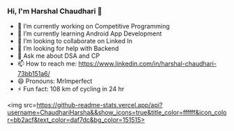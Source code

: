 ### Hi, I'm Harshal Chaudhari 👋

<!--
**ChaudhariHarsha/ChaudhariHarsha** is a ✨ _special_ ✨ repository because its `README.md` (this file) appears on your GitHub profile.

Here are some ideas to get you started:-->

- 🔭 I’m currently working on Competitive Programming 
- 🌱 I’m currently learning Android App Development 
- 👯 I’m looking to collaborate on Linked In
- 🤔 I’m looking for help with Backend
- 💬 Ask me about DSA and CP
- 📫 How to reach me: https://www.linkedin.com/in/harshal-chaudhari-73bb151a6/
- 😄 Pronouns: MrImperfect
- ⚡ Fun fact: 108 km of cycling in 24 hr




<img src=https://github-readme-stats.vercel.app/api?username=ChaudhariHarsha&&show_icons=true&title_color=ffffff&icon_color=bb2acf&text_color=daf7dc&bg_color=151515>

